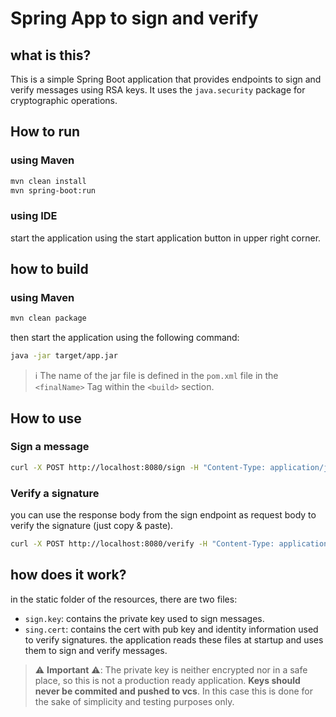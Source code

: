 # Spring App to sign and verify


## what is this?

This is a simple Spring Boot application that provides endpoints to sign and verify messages using RSA keys. It uses the `java.security` package for cryptographic operations.

## How to run
### using Maven
```bash
mvn clean install
mvn spring-boot:run
```
### using IDE
start the application using the start application button in upper right corner.
## how to build
### using Maven

```bash 
mvn clean package
```

then start the application using the following command:
```bash
java -jar target/app.jar
```
> ℹ️ The name of the jar file is defined in the `pom.xml` file in the `<finalName>` Tag within the `<build>` section.

## How to use
### Sign a message
```bash
curl -X POST http://localhost:8080/sign -H "Content-Type: application/json" -d '{"message": "Hello, World!"}'
```
### Verify a signature
you can use the response body from the sign endpoint as request body to verify the signature (just copy & paste).
```bash
curl -X POST http://localhost:8080/verify -H "Content-Type: application/json" -d '{"signedPayload": "<signedPayload>", "certificate": "<certificate>", "payload": "<payload>"}'
```

## how does it work?

in the static folder of the resources, there are two files:
- `sign.key`: contains the private key used to sign messages.
- `sing.cert`: contains the cert with pub key and identity information used to verify signatures.
the application reads these files at startup and uses them to sign and verify messages.

> ⚠️ **Important** ⚠️: The private key is neither encrypted nor in a safe place, so this is not a production ready application. **Keys should never be commited and pushed to vcs**. In this case this is done for the sake of simplicity and testing purposes only.

